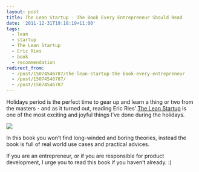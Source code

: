 ```yaml
---
layout: post
title: The Lean Startup - The Book Every Entrepreneur Should Read
date: '2011-12-31T19:18:19+11:00'
tags:
  - lean
  - startup
  - The Lean Startup
  - Eric Ries
  - book
  - recommendation
redirect_from:
  - /post/15074546787/the-lean-startup-the-book-every-entrepreneur
  - /post/15074546787/
  - /post/15074546787
---
```


Holidays period is the perfect time to gear up and learn a thing or two from the masters - and as it turned out, reading Eric Ries’ [The Lean Startup](http://theleanstartup.com/) is one of the most exciting and joyful things I’ve done during the holidays.

![](/img/posts/old/tumblr_lx26lsQ7Hm1qalr27.jpg)

In this book you won’t find long-winded and boring theories, instead the book is full of real world use cases and practical advices.

If you are an entrepreneur, or if you are responsible for product development, I urge you to read this book if you haven’t already. :)
